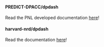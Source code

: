 #### PREDICT-DPACC/dpdash
Read the PNL developed documentation [here](./README-PNL.md)!

#### harvard-nrd/dpdash
Read the documentation [here](http://docs.neuroinfo.org/dpdash/en/latest/)!
